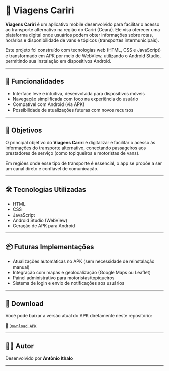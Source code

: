 # 📱 Viagens Cariri

**Viagens Cariri** é um aplicativo mobile desenvolvido para facilitar o acesso ao transporte alternativo na região do Cariri (Ceará). Ele visa oferecer uma plataforma digital onde usuários podem obter informações sobre rotas, horários e disponibilidade de vans e tópicos (transportes intermunicipais).

Este projeto foi construído com tecnologias web (HTML, CSS e JavaScript) e transformado em APK por meio de WebView, utilizando o Android Studio, permitindo sua instalação em dispositivos Android.

---

## 🔧 Funcionalidades

- Interface leve e intuitiva, desenvolvida para dispositivos móveis
- Navegação simplificada com foco na experiência do usuário
- Compatível com Android (via APK)
- Possibilidade de atualizações futuras com novos recursos

---

## 🚀 Objetivos

O principal objetivo do **Viagens Cariri** é digitalizar e facilitar o acesso às informações do transporte alternativo, conectando passageiros aos prestadores de serviço (como topiqueiros e motoristas de vans).

Em regiões onde esse tipo de transporte é essencial, o app se propõe a ser um canal direto e confiável de comunicação.

---

## 🛠 Tecnologias Utilizadas

- HTML
- CSS
- JavaScript
- Android Studio (WebView)
- Geração de APK para Android

---

## 📦 Futuras Implementações

- Atualizações automáticas no APK (sem necessidade de reinstalação manual)
- Integração com mapas e geolocalização (Google Maps ou Leaflet)
- Painel administrativo para motoristas/topiqueiros
- Sistema de login e envio de notificações aos usuários

---

## 📁 Download

Você pode baixar a versão atual do APK diretamente neste repositório:

🔗 [`Download APK`](./Viagens-cariri.apk)

---

## 🙋‍♂️ Autor

Desenvolvido por **Antônio Ithalo**

---
